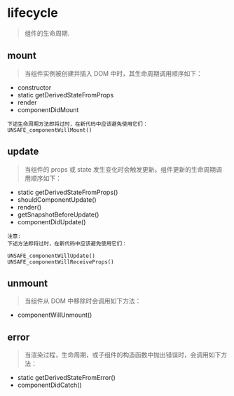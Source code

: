 # lifecycle
> 组件的生命周期.

## mount
> 当组件实例被创建并插入 DOM 中时，其生命周期调用顺序如下：
- constructor
- static getDerivedStateFromProps
- render 
- componentDidMount

~~~
下述生命周期方法即将过时，在新代码中应该避免使用它们：
UNSAFE_componentWillMount()
~~~



## update
> 当组件的 props 或 state 发生变化时会触发更新。组件更新的生命周期调用顺序如下：
- static getDerivedStateFromProps()
- shouldComponentUpdate()
- render()
- getSnapshotBeforeUpdate()
- componentDidUpdate()

~~~
注意:
下述方法即将过时，在新代码中应该避免使用它们：

UNSAFE_componentWillUpdate()
UNSAFE_componentWillReceiveProps()
~~~

## unmount
> 当组件从 DOM 中移除时会调用如下方法：
- componentWillUnmount()

## error
> 当渲染过程，生命周期，或子组件的构造函数中抛出错误时，会调用如下方法：
- static getDerivedStateFromError()
- componentDidCatch()





